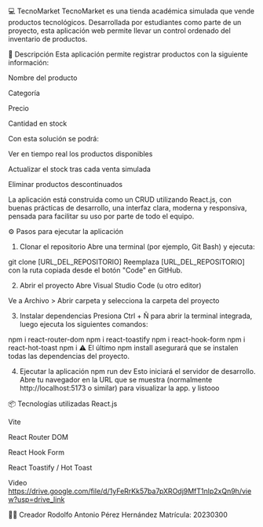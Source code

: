 💻 TecnoMarket
TecnoMarket es una tienda académica simulada que vende productos tecnológicos. Desarrollada por estudiantes como parte de un proyecto, esta aplicación web permite llevar un control ordenado del inventario de productos.

🧾 Descripción
Esta aplicación permite registrar productos con la siguiente información:

Nombre del producto

Categoría

Precio

Cantidad en stock

Con esta solución se podrá:

Ver en tiempo real los productos disponibles

Actualizar el stock tras cada venta simulada

Eliminar productos descontinuados

La aplicación está construida como un CRUD utilizando React.js, con buenas prácticas de desarrollo, una interfaz clara, moderna y responsiva, pensada para facilitar su uso por parte de todo el equipo.

⚙️ Pasos para ejecutar la aplicación
1. Clonar el repositorio
Abre una terminal (por ejemplo, Git Bash) y ejecuta:

git clone [URL_DEL_REPOSITORIO]
Reemplaza [URL_DEL_REPOSITORIO] con la ruta copiada desde el botón "Code" en GitHub.

2. Abrir el proyecto
Abre Visual Studio Code (u otro editor)

Ve a Archivo > Abrir carpeta y selecciona la carpeta del proyecto

3. Instalar dependencias
Presiona Ctrl + Ñ para abrir la terminal integrada, luego ejecuta los siguientes comandos:

npm i react-router-dom
npm i react-toastify
npm i react-hook-form
npm i react-hot-toast
npm i
⚠️ El último npm install asegurará que se instalen todas las dependencias del proyecto.

4. Ejecutar la aplicación
npm run dev
Esto iniciará el servidor de desarrollo. Abre tu navegador en la URL que se muestra (normalmente http://localhost:5173 o similar) para visualizar la app.
y listooo

📦 Tecnologías utilizadas
React.js

Vite

React Router DOM

React Hook Form

React Toastify / Hot Toast

Video
https://drive.google.com/file/d/1yFeRrKk57ba7pXROdj9MfT1nlp2xQn9h/view?usp=drive_link

👨‍💻 Creador
Rodolfo Antonio Pérez Hernández
Matrícula: 20230300
